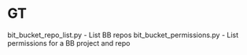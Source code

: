 # GT
bit_bucket_repo_list.py - List BB repos
bit_bucket_permissions.py - List permissions for a BB project and repo

